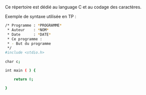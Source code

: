 Ce répertoire est dédié au language C et au codage des caractères.

Exemple de syntaxe utilisée en TP :
```bash
/* Programme : *PROGRAMME*
 * Auteur    : *NOM*
 * Date      : *DATE*
 * Ce programme :
 * - But du programme
 */ 
#include <stdio.h>
 
char c;

int main ( ) {

    return 0;

} 
```